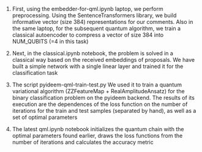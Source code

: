 1) First, using the embedder-for-qml.ipynb laptop, we perform preprocessing. Using the SentenceTransformers library, we build informative vector (size 384) representations for our comments. Also in the same laptop, for the subsequent quantum algorithm, we train a classical autoencoder to compress a vector of size 384 into NUM_QUBITS (=4 in this task)


2) Next, in the classical.ipynb notebook, the problem is solved in a classical way based on the received embeddings of proposals. We have built a simple network with a single linear layer and trained it for the classification task


3) The script pyideem-qml-train-test.py We used it to train a quantum variational algorithm (ZZFeatureMap + RealAmplitudeAnsatz) for the binary classification problem on the pyideem backend. The results of its execution are the dependences of the loss function on the number of iterations for the train and test samples (separated by hand), as well as a set of optimal parameters


4) The latest qml.ipynb notebook initializes the quantum chain with the optimal parameters found earlier, draws the loss functions from the number of iterations and calculates the accuracy metric
